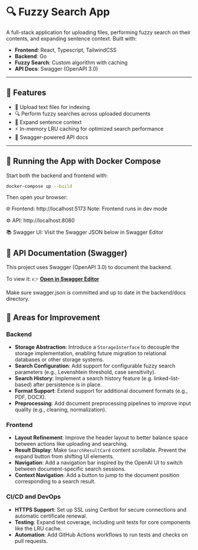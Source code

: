 # 🔍 Fuzzy Search App

A full-stack application for uploading files, performing fuzzy search on their contents, and expanding sentence context. Built with:

- **Frontend**: React, Typescript, TailwindCSS
- **Backend**: Go
- **Fuzzy Search**: Custom algorithm with caching
- **API Docs**: Swagger (OpenAPI 3.0)

---

## 🚀 Features

- 📄 Upload text files for indexing
- 🔍 Perform fuzzy searches across uploaded documents
- 🧠 Expand sentence context
- ⚡ In-memory LRU caching for optimized search performance
- 🧾 Swagger-powered API docs

---

## 🚀 Running the App with Docker Compose

Start both the backend and frontend with:

```bash
docker-compose up --build
```
Then open your browser:

🌐 Frontend: http://localhost:5173
Note: Frontend runs in dev mode

⚙️ API: http://localhost:8080

📚 Swagger UI: Visit the Swagger JSON below in Swagger Editor

## 🧾 API Documentation (Swagger)
This project uses Swagger (OpenAPI 3.0) to document the backend.

To view it:
👉 [**Open in Swagger Editor**](https://editor.swagger.io/?url=https://raw.githubusercontent.com/swanckel93/fuzzy_search/main/backend/docs/swagger.json)

Make sure swagger.json is committed and up to date in the backend/docs directory.

## 🔧 Areas for Improvement

### Backend
- **Storage Abstraction**: Introduce a `StorageInterface` to decouple the storage implementation, enabling future migration to relational databases or other storage systems.
- **Search Configuration**: Add support for configurable fuzzy search parameters (e.g., Levenshtein threshold, case sensitivity).
- **Search History**: Implement a search history feature (e.g. linked-list-based) after persistence is in place.
- **Format Support**: Extend support for additional document formats (e.g., PDF, DOCX).
- **Preprocessing**: Add document preprocessing pipelines to improve input quality (e.g., cleaning, normalization).

### Frontend
- **Layout Refinement**: Improve the header layout to better balance space between actions like uploading and searching.
- **Result Display**: Make `SearchResultCard` content scrollable. Prevent the expand button from shifting UI elements.
- **Navigation**: Add a navigation bar inspired by the OpenAI UI to switch between document-specific search sessions.
- **Context Navigation**: Add a button to jump to the document position corresponding to a search result.

### CI/CD and DevOps
- **HTTPS Support**: Set up SSL using Certbot for secure connections and automatic certificate renewal.
- **Testing**: Expand test coverage, including unit tests for core components like the LRU cache.
- **Automation**: Add GitHub Actions workflows to run tests and checks on pull requests.

